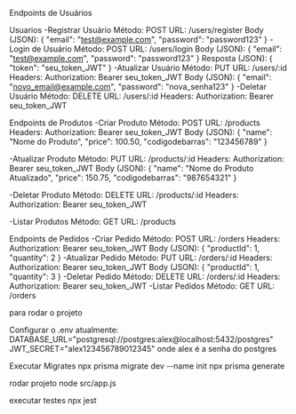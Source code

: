 Endpoints de Usuários
 
Usuarios
-Registrar Usuário
Método: POST
URL: /users/register
Body (JSON):
{
  "email": "test@example.com",
  "password": "password123"
}
-Login de Usuário
Método: POST
URL: /users/login
Body (JSON):
{
  "email": "test@example.com",
  "password": "password123"
}
Resposta (JSON):
{
  "token": "seu_token_JWT"
}
-Atualizar Usuário
Método: PUT
URL: /users/:id
Headers: Authorization: Bearer seu_token_JWT
Body (JSON):
{
  "email": "novo_email@example.com",
  "password": "nova_senha123"
}
-Deletar Usuário
Método: DELETE
URL: /users/:id
Headers: Authorization: Bearer seu_token_JWT

Endpoints de Produtos
-Criar Produto
Método: POST
URL: /products
Headers: Authorization: Bearer seu_token_JWT
Body (JSON):
{
  "name": "Nome do Produto",
  "price": 100.50,
  "codigodebarras": "123456789"
}

-Atualizar Produto
Método: PUT
URL: /products/:id
Headers: Authorization: Bearer seu_token_JWT
Body (JSON):
{
  "name": "Nome do Produto Atualizado",
  "price": 150.75,
  "codigodebarras": "987654321"
}

-Deletar Produto
Método: DELETE
URL: /products/:id
Headers: Authorization: Bearer seu_token_JWT

-Listar Produtos
Método: GET
URL: /products

Endpoints de Pedidos
-Criar Pedido
Método: POST
URL: /orders
Headers: Authorization: Bearer seu_token_JWT
Body (JSON):
{
  "productId": 1,
  "quantity": 2
}
-Atualizar Pedido
Método: PUT
URL: /orders/:id
Headers: Authorization: Bearer seu_token_JWT
Body (JSON):
{
  "productId": 1,
  "quantity": 3
}
-Deletar Pedido
Método: DELETE
URL: /orders/:id
Headers: Authorization: Bearer seu_token_JWT
-Listar Pedidos
Método: GET
URL: /orders

para rodar o projeto

Configurar o .env
atualmente:
DATABASE_URL="postgresql://postgres:alex@localhost:5432/postgres"
JWT_SECRET="alex123456789012345"
onde alex é a senha do postgres


Executar Migrates
npx prisma migrate dev --name init
npx prisma generate


rodar projeto
node src/app.js

executar testes
npx jest


